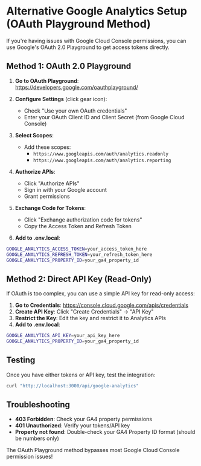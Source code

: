 # Alternative Google Analytics Setup (OAuth Playground Method)

If you're having issues with Google Cloud Console permissions, you can use Google's OAuth 2.0 Playground to get access tokens directly.

## Method 1: OAuth 2.0 Playground

1. **Go to OAuth Playground**: https://developers.google.com/oauthplayground/

2. **Configure Settings** (click gear icon):
   - Check "Use your own OAuth credentials"
   - Enter your OAuth Client ID and Client Secret (from Google Cloud Console)

3. **Select Scopes**:
   - Add these scopes:
     - `https://www.googleapis.com/auth/analytics.readonly`
     - `https://www.googleapis.com/auth/analytics.reporting`

4. **Authorize APIs**:
   - Click "Authorize APIs"
   - Sign in with your Google account
   - Grant permissions

5. **Exchange Code for Tokens**:
   - Click "Exchange authorization code for tokens"
   - Copy the Access Token and Refresh Token

6. **Add to .env.local**:
```bash
GOOGLE_ANALYTICS_ACCESS_TOKEN=your_access_token_here
GOOGLE_ANALYTICS_REFRESH_TOKEN=your_refresh_token_here
GOOGLE_ANALYTICS_PROPERTY_ID=your_ga4_property_id
```

## Method 2: Direct API Key (Read-Only)

If OAuth is too complex, you can use a simple API key for read-only access:

1. **Go to Credentials**: https://console.cloud.google.com/apis/credentials
2. **Create API Key**: Click "Create Credentials" → "API Key"
3. **Restrict the Key**: Edit the key and restrict it to Analytics APIs
4. **Add to .env.local**:
```bash
GOOGLE_ANALYTICS_API_KEY=your_api_key_here
GOOGLE_ANALYTICS_PROPERTY_ID=your_ga4_property_id
```

## Testing

Once you have either tokens or API key, test the integration:

```bash
curl "http://localhost:3000/api/google-analytics"
```

## Troubleshooting

- **403 Forbidden**: Check your GA4 property permissions
- **401 Unauthorized**: Verify your tokens/API key
- **Property not found**: Double-check your GA4 Property ID format (should be numbers only)

The OAuth Playground method bypasses most Google Cloud Console permission issues!
